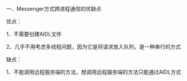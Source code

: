 一、Messenger方式跨进程通信的优缺点

优点：

1、不需要创建AIDL文件

2、几乎不用考虑多线程问题，因为它是将请求放入队列，是一种串行的方式

缺点：

1、不能调用远程服务端的方法，想调用远程服务端的方法只能通过AIDL方式
